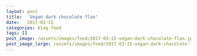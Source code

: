```yaml
---
layout: post
title:  'Vegan dark chocolate flan'
date:   2017-02-15
categories: blog food
tags: []
post_image: /assets/images/food/2017-03-15-vegan-dark-chocolate-flan.jpg
post_image_large: /assets/images/food/2017-03-15-vegan-dark-chocolate-flan_large.jpg
---
```



